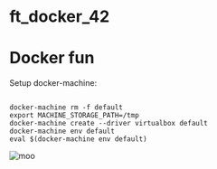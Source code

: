 # ft_docker_42

# Docker fun

Setup docker-machine:

```

docker-machine rm -f default
export MACHINE_STORAGE_PATH=/tmp
docker-machine create --driver virtualbox default
docker-machine env default
eval $(docker-machine env default)

```

![moo](https://pp.userapi.com/c845221/v845221099/17dd5a/NfJDmx9-dUg.jpg)
